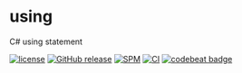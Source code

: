 # using

C# using statement

[![license](https://img.shields.io/github/license/mashape/apistatus.svg)]()
[![GitHub release](https://img.shields.io/github/release/randymarsh77/using.svg)]()
[![SPM](https://img.shields.io/badge/SPM-compatible-brightgreen.svg)](https://github.com/apple/swift-package-manager)
[![CI](https://github.com/randymarsh77/time/workflows/CI/badge.svg)](https://github.com/randymarsh77/time/actions?query=workflow%3ACI)
[![codebeat badge](https://codebeat.co/badges/eb0244e2-2454-46fb-b145-a8fe35a87a6d)](https://codebeat.co/projects/github-com-randymarsh77-using)

